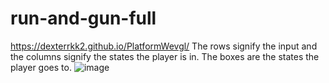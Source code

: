 # run-and-gun-full
https://dexterrkk2.github.io/PlatformWevgl/
The rows signify the input and the columns signify the states the player is in.
The boxes are the states the player goes to.
![image](https://github.com/dexterrkk2/run-and-gun-full/assets/95152097/73efcd21-f3c4-401f-9815-e25881aa4aa3)
